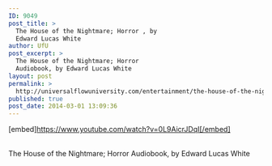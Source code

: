 ```yaml
---
ID: 9049
post_title: >
  The House of the Nightmare; Horror , by
  Edward Lucas White
author: UfU
post_excerpt: >
  The House of the Nightmare; Horror
  Audiobook, by Edward Lucas White
layout: post
permalink: >
  http://universalflowuniversity.com/entertainment/the-house-of-the-nightmare-horror-by-edward-lucas-white/
published: true
post_date: 2014-03-01 13:09:36
---
```

[embed]https://www.youtube.com/watch?v=0L9AicrJDqI[/embed]</br></br>
<p>The House of the Nightmare; Horror Audiobook, by Edward Lucas White</p>